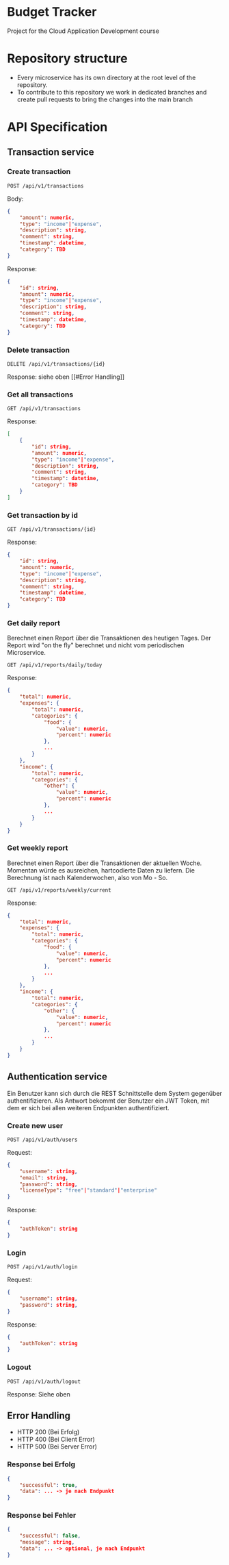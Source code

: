 # Budget Tracker
Project for the Cloud Application Development course


# Repository structure
- Every microservice has its own directory at the root level of the repository.
- To contribute to this repository we work in dedicated branches and create pull requests to bring the changes into the main branch



# API Specification

## Transaction service
### Create transaction
`POST /api/v1/transactions`

Body:
```json
{
    "amount": numeric,
    "type": "income"|"expense",
    "description": string,
    "comment": string,
    "timestamp": datetime,
    "category": TBD
}
```
Response:
```json
{
	"id": string,
	"amount": numeric,
    "type": "income"|"expense",
    "description": string,
    "comment": string,
    "timestamp": datetime,
    "category": TBD
}
```

### Delete transaction
`DELETE /api/v1/transactions/{id}`

Response: siehe oben [[#Error Handling]]

### Get all transactions
`GET /api/v1/transactions`

Response:
```json
[
	{
		"id": string,
	    "amount": numeric,
        "type": "income"|"expense",
        "description": string,
        "comment": string,
        "timestamp": datetime,
        "category": TBD
	}
]
```

### Get transaction by id
`GET /api/v1/transactions/{id}`

Response:
```json
{
    "id": string,
	"amount": numeric,
    "type": "income"|"expense",
    "description": string,
    "comment": string,
    "timestamp": datetime,
    "category": TBD
}
```


### Get daily report
Berechnet einen Report über die Transaktionen des heutigen Tages. Der Report wird "on the fly" berechnet und nicht vom periodischen Microservice.

`GET /api/v1/reports/daily/today`

Response:
```json
{
	"total": numeric,
	"expenses": {
	    "total": numeric,
	    "categories": {
	        "food": {
	            "value": numeric,
	            "percent": numeric
	        },
	        ...
	    }
	},
	"income": {
	    "total": numeric,
	    "categories": {
	        "other": {
	            "value": numeric,
	            "percent": numeric
	        },
	        ...
	    }
	}
}
```


### Get weekly report
Berechnet einen Report über die Transaktionen der aktuellen Woche. Momentan würde es ausreichen, hartcodierte Daten zu liefern. Die Berechnung ist nach Kalenderwochen, also von Mo - So.

`GET /api/v1/reports/weekly/current`

Response:
```json
{
	"total": numeric,
	"expenses": {
	    "total": numeric,
	    "categories": {
	        "food": {
	            "value": numeric,
	            "percent": numeric
	        },
	        ...
	    }
	},
	"income": {
	    "total": numeric,
	    "categories": {
	        "other": {
	            "value": numeric,
	            "percent": numeric
	        },
	        ...
	    }
	}
}
```



## Authentication service
Ein Benutzer kann sich durch die REST Schnittstelle dem System gegenüber authentifizieren. Als Antwort bekommt der Benutzer ein JWT Token, mit dem er sich bei allen weiteren Endpunkten authentifiziert.

### Create new user
`POST /api/v1/auth/users`

Request:
```json
{
    "username": string,
    "email": string,
    "password": string,
    "licenseType": "free"|"standard"|"enterprise"
}
```

Response:
```json
{
	"authToken": string
}
```

### Login
`POST /api/v1/auth/login`

Request:
```json
{
    "username": string,
    "password": string,
}
```

Response:
```json
{
	"authToken": string
}
```

### Logout
`POST /api/v1/auth/logout`

Response: Siehe oben


## Error Handling
- HTTP 200 (Bei Erfolg)
- HTTP 400 (Bei Client Error)
- HTTP 500 (Bei Server Error)


### Response bei Erfolg
```json
{
    "successful": true,
    "data": ... -> je nach Endpunkt
}
```

### Response bei Fehler
```json
{
    "successful": false,
    "message": string,
    "data": ... -> optional, je nach Endpunkt
}
```
